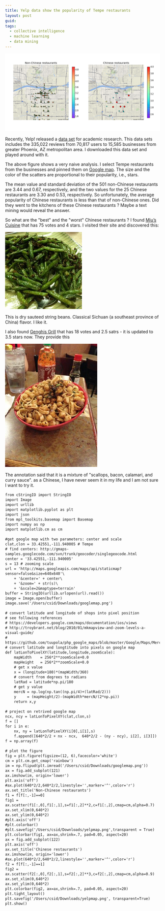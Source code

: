 ```yaml
---
title: Yelp data show the popularity of Tempe restaurants
layout: post
guid: 
tags:
  - collective intelligence
  - machine learning
  - data mining
---
```



![yelmap](/media/files/2014-03-21-Yelp-data-show-the-popularity-of-Tempe-restaurants/yelpmap.png)

Recently, Yelp! released a [data set](http://www.yelp.com/dataset_challenge) for academic research. This data sets includes the 335,022 reviews from 70,817 users to 15,585 businesses from greater Phoenix, AZ metropolitan area. I downloaded this data set and played around with it.  

The above figure shows a very naive analysis. I select Tempe restaurants from the businesses and pinned them on [Google map](https://developers.google.com/maps/documentation/staticmaps/). The size and the color of the scatters are proportional to their popularity, i.e., stars.

The mean value and standard deviation of the 501 non-Chinese restaurants are 3.44 and 0.67, respectively, and the two values for the 25 Chinese restaurants are 3.30 and 0.53, respectively. So unfortunately, the average popularity of Chinese restaurants is less than that of non-Chinese ones. Did they went to the kitchens of these Chinese restaurants ? Maybe a text mining would reveal the answer.

So what are the "best" and the "worst" Chinese restaurants ? I found [Miu’s Cuisine](http://www.yelp.com/biz/mius-cuisine-tempe) that has 75 votes and 4 stars. I visited their site and discovered this:

![dry_sauteed_string_beans](/media/files/2014-03-21-Yelp-data-show-the-popularity-of-Tempe-restaurants/dry_sauteed_string_beans.jpg)

This is dry sauteed string beans. Classical Sichuan (a southeast province of China) flavor. I like it. 

I also found [Genghis Grill](http://www.yelp.com/biz/genghis-grill-tempe-5) that has 18 votes and 2.5 satrs - it is updated to 3.5 stars now. They provide this 

![scallops_bacon_calamari_curry_sauce](/media/files/2014-03-21-Yelp-data-show-the-popularity-of-Tempe-restaurants/scallops_bacon_calamari_curry_sauce.jpg) 

The annotation said that it is a mixture of "scallops, bacon, calamari, and curry sauce". as a Chinese, I have never seem it in my life and I am not sure I want to try it.

    from cStringIO import StringIO
    import Image
    import urllib
    import matplotlib.pyplot as plt
    import json
    from mpl_toolkits.basemap import Basemap
    import numpy as np
    import matplotlib.cm as cm
	
    #get google map with two parameters: center and scale 
    clat,clon = 33.42551,-111.940005 # Tempe
    # find centers: http://gmaps-samples.googlecode.com/svn/trunk/geocoder/singlegeocode.html
    center = '33.42551,-111.940005'
    s = 13 # zooming scale
    url = 'http://maps.googleapis.com/maps/api/staticmap?sensor=false&size=640x640'\
        + '&center=' + center\
        + '&zoom=' + str(s)\
        + '&scale=2&maptype=terrain'
    buffer = StringIO(urllib.urlopen(url).read())
    image = Image.open(buffer)
    image.save('/Users/csid/Downloads/googlemap.png')
	
    # convert latitude and longitude of shops into pixel position  
    # see following references 
    # https://developers.google.com/maps/documentation/ios/views
    # http://troybrant.net/blog/2010/01/mkmapview-and-zoom-levels-a-visual-guide/
    # https://github.com/tuupola/php_google_maps/blob/master/Google/Maps/Mercator.php
    # convert latitude and longtitude into pixels on google map
    def latLonToPixelXY(latitude,longitude,zoomScale):
        mapWidth    = 256*2**zoomScale+0.0
        mapHeight   = 256*2**zoomScale+0.0
        # get x value
        x = (longitude+180)*(mapWidth/360)
        # convert from degrees to radians
        latRad = latitude*np.pi/180
        # get y value
        mercN = np.log(np.tan((np.pi/4)+(latRad/2)))
        y     = (mapHeight/2)-(mapWidth*mercN/(2*np.pi))
        return x,y
	
    # project on retrived google map
    ncx, ncy = latLonToPixelXY(clat,clon,s)
    f = []
    for i in e:
        nx, ny = latLonToPixelXY(i[0],i[1],s)
        f.append([640*2/2 + nx - ncx,  640*2/2 - (ny - ncy), i[2], i[3]])
    f = np.array(f)
	
	# plot the figure
    fig = plt.figure(figsize=(12, 6),facecolor='white')
    cm = plt.cm.get_cmap('rainbow')
    im = np.flipud(plt.imread('/Users/csid/Downloads/googlemap.png'))
    ax = fig.add_subplot(121)
    ax.imshow(im, origin='lower')
    plt.axis('off')
    #ax.plot(640*2/2,640*2/2,linestyle='',marker='^',color='r')
    ax.set_title('Non-Chinese restaurants')
    f1 = f[f[:,-1]==0]
    fig1 = ax.scatter(f1[:,0],f1[:,1],s=f1[:,2]**2,c=f1[:,2],cmap=cm,alpha=0.7)   
    ax.set_xlim(0,640*2)
    ax.set_ylim(0,640*2)
    #plt.axis('off')
    #plt.colorbar()
    #plt.savefig('/Users/csid/Downloads/yelpmap.png',transparent = True)
    plt.colorbar(fig1, ax=ax,shrink=.7, pad=0.05, aspect=20)
    ax = fig.add_subplot(122)
    plt.axis('off')
    ax.set_title('Chinese restaurants')
    ax.imshow(im, origin='lower')
    #ax.plot(640*2/2,640*2/2,linestyle='',marker='^',color='r')
    f2 = f[f[:,-1]==1]
    fig2 = ax.scatter(f2[:,0],f2[:,1],s=f2[:,2]**3,c=f2[:,2],cmap=cm,alpha=0.9)
    ax.set_xlim(0,640*2)
    ax.set_ylim(0,640*2)
    plt.colorbar(fig2, ax=ax,shrink=.7, pad=0.05, aspect=20)
    plt.tight_layout()
    plt.savefig('/Users/csid/Downloads/yelpmap.png', transparent=True)
    plt.show()





